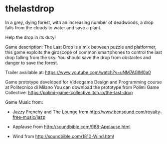 # thelastdrop

In a grey, dying forest, with an increasing number of deadwoods, a drop falls from the clouds to water and save a plant.

Help the drop in its duty!

Game description: The Last Drop is a mix between puzzle and platformer, this game exploits the giroscope of common smartphones to control the last drop falling from the sky. You should save the drop from obstacles and danger to save the forest.

Trailer available at: https://www.youtube.com/watch?v=uNM7AGlM0a0

Game prototype developed for Videogame Design and Programming course at Politecnico di Milano
You can download the prototype from Polimi Game Collective: https://polimi-game-collective.itch.io/the-last-drop


Game Music from:

* Jazzy Frenchy and The Lounge from http://www.bensound.com/royalty-free-music/jazz

* Applause from http://soundbible.com/988-Applause.html

* Wind from http://soundbible.com/1810-Wind.html
